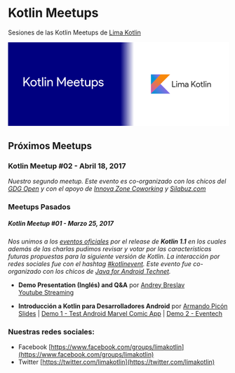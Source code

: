 # Kotlin Meetups
Sesiones de las Kotlin Meetups de [Lima Kotlin](https://www.facebook.com/groups/limakotlin)

![Kotlin Meetups Header](images/kotlin-meetups-header.png)

## Próximos Meetups

### Kotlin Meetup #02 - Abril 18, 2017

_Nuestro segundo meetup. Este evento es co-organizado con los chicos del [GDG Open](https://www.facebook.com/gdgopen) y con el apoyo de [Innova Zone Coworking](https://www.facebook.com/InnovazoneCoWorking/) y [Silabuz.com](http://www.silabuz.com)_

### Meetups Pasados

##### Kotlin Meetup #01 - Marzo 25, 2017

_Nos unimos a los [eventos oficiales](https://kotlinlang.org/community/talks.html?time=kotlin) por el release de **Kotlin 1.1** en los cuales además de las charlas pudimos revisar y votar por las características futuras propuestas para la siguiente versión de Kotlin. La interacción por redes sociales fue con el hashtag [#kotlinevent](https://twitter.com/search?q=%23kotlinevent). Este evento fue co-organizado con los chicos de [Java for Android Technet](https://www.meetup.com/es-ES/Java-For-Android-TechNet)._

* **Demo Presentation (Inglés) and Q&A** por [Andrey Breslav](https://twitter.com/abreslav) <br/>
  [Youtube Streaming](https://www.youtube.com/watch?v=QQKdFFRqamg&feature=youtu.be)

* **Introducción a Kotlin para Desarrolladores Android** por [Armando Picón](http://twitter.com/devpicon) <br/>
   [Slides](https://speakerdeck.com/devpicon/introduccion-a-kotlin-para-android-developers) |
  [Demo 1 - Test Android Marvel Comic App](https://github.com/DevPicon/test-android-marvel-comic)
  | [Demo 2 - Eventech](https://github.com/DevPicon/kotlin-agenda-tech-latam)


### Nuestras redes sociales:

* Facebook [https://www.facebook.com/groups/limakotlin](https://www.facebook.com/groups/limakotlin)
* Twitter [https://twitter.com/limakotlin](https://twitter.com/limakotlin)

